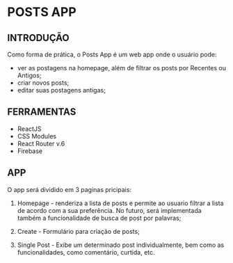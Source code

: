 # POSTS APP

## INTRODUÇÃO
Como forma de prática, o Posts App é um web app onde o usuário pode:

- ver as postagens na homepage, além de filtrar os posts por Recentes ou Antigos;
- criar novos posts;
- editar suas postagens antigas;

## FERRAMENTAS

- ReactJS
- CSS Modules
- React Router v.6
- Firebase

## APP

O app será dividido em 3 paginas pricipais:

1) Homepage - renderiza a lista de posts e permite ao usuario filtrar a lista de acordo com a sua preferência. No futuro, será implementada também a funcionalidade de busca de post por palavras;

2) Create - Formulário para criação de posts;

3) Single Post - Exibe um determinado post individualmente, bem como as funcionalidades, como comentário, curtida, etc.

